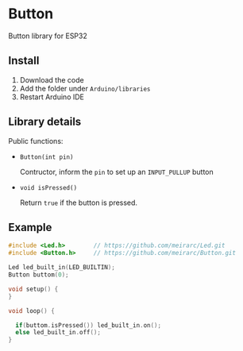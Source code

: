 # Button
Button library for ESP32

## Install

1. Download the code
2. Add the folder under `Arduino/libraries`
3. Restart Arduino IDE

## Library details

Public functions:

- `Button(int pin)`

    Contructor, inform the `pin` to set up an `INPUT_PULLUP` button

- `void isPressed()`

    Return `true` if the button is pressed.


## Example

```c++
#include <Led.h>        // https://github.com/meirarc/Led.git
#include <Button.h>     // https://github.com/meirarc/Button.git

Led led_built_in(LED_BUILTIN);
Button buttom(0);

void setup() {
}

void loop() {

  if(buttom.isPressed()) led_built_in.on();
  else led_built_in.off();
}
```
